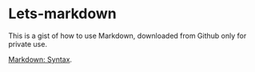 Lets-markdown
=============

This is a gist of how to use Markdown, downloaded from Github only for private use.

[Markdown: Syntax][eng-doc].

[eng-doc]:http://daringfireball.net/projects/markdown/syntax

